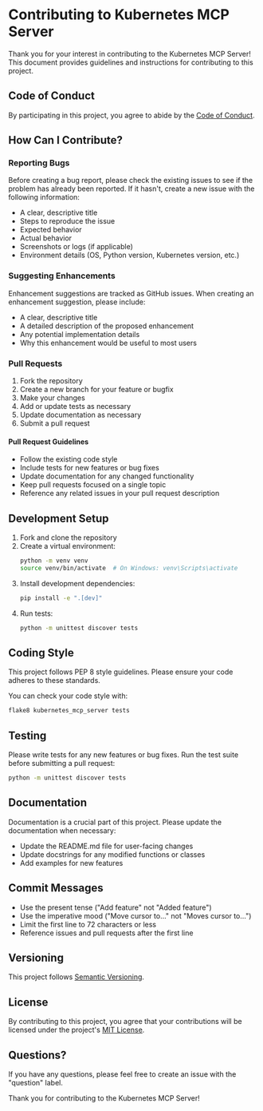 # Contributing to Kubernetes MCP Server

Thank you for your interest in contributing to the Kubernetes MCP Server! This document provides guidelines and instructions for contributing to this project.

## Code of Conduct

By participating in this project, you agree to abide by the [Code of Conduct](CODE_OF_CONDUCT.md).

## How Can I Contribute?

### Reporting Bugs

Before creating a bug report, please check the existing issues to see if the problem has already been reported. If it hasn't, create a new issue with the following information:

- A clear, descriptive title
- Steps to reproduce the issue
- Expected behavior
- Actual behavior
- Screenshots or logs (if applicable)
- Environment details (OS, Python version, Kubernetes version, etc.)

### Suggesting Enhancements

Enhancement suggestions are tracked as GitHub issues. When creating an enhancement suggestion, please include:

- A clear, descriptive title
- A detailed description of the proposed enhancement
- Any potential implementation details
- Why this enhancement would be useful to most users

### Pull Requests

1. Fork the repository
2. Create a new branch for your feature or bugfix
3. Make your changes
4. Add or update tests as necessary
5. Update documentation as necessary
6. Submit a pull request

#### Pull Request Guidelines

- Follow the existing code style
- Include tests for new features or bug fixes
- Update documentation for any changed functionality
- Keep pull requests focused on a single topic
- Reference any related issues in your pull request description

## Development Setup

1. Fork and clone the repository
2. Create a virtual environment:
   ```bash
   python -m venv venv
   source venv/bin/activate  # On Windows: venv\Scripts\activate
   ```
3. Install development dependencies:
   ```bash
   pip install -e ".[dev]"
   ```
4. Run tests:
   ```bash
   python -m unittest discover tests
   ```

## Coding Style

This project follows PEP 8 style guidelines. Please ensure your code adheres to these standards.

You can check your code style with:
```bash
flake8 kubernetes_mcp_server tests
```

## Testing

Please write tests for any new features or bug fixes. Run the test suite before submitting a pull request:

```bash
python -m unittest discover tests
```

## Documentation

Documentation is a crucial part of this project. Please update the documentation when necessary:

- Update the README.md file for user-facing changes
- Update docstrings for any modified functions or classes
- Add examples for new features

## Commit Messages

- Use the present tense ("Add feature" not "Added feature")
- Use the imperative mood ("Move cursor to..." not "Moves cursor to...")
- Limit the first line to 72 characters or less
- Reference issues and pull requests after the first line

## Versioning

This project follows [Semantic Versioning](https://semver.org/).

## License

By contributing to this project, you agree that your contributions will be licensed under the project's [MIT License](LICENSE).

## Questions?

If you have any questions, please feel free to create an issue with the "question" label.

Thank you for contributing to the Kubernetes MCP Server!
